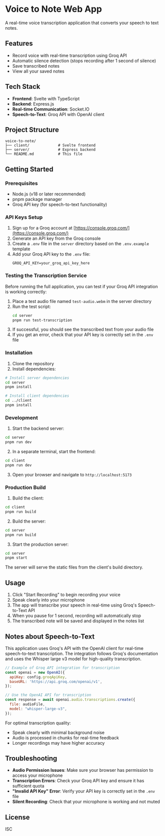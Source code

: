 # Voice to Note Web App

A real-time voice transcription application that converts your speech to text notes.

## Features

- Record voice with real-time transcription using Groq API
- Automatic silence detection (stops recording after 1 second of silence)
- Save transcribed notes
- View all your saved notes

## Tech Stack

- **Frontend**: Svelte with TypeScript
- **Backend**: Express.js
- **Real-time Communication**: Socket.IO
- **Speech-to-Text**: Groq API with OpenAI client

## Project Structure

```
voice-to-note/
├── client/             # Svelte frontend
├── server/             # Express backend
└── README.md           # This file
```

## Getting Started

### Prerequisites

- Node.js (v18 or later recommended)
- pnpm package manager
- Groq API key (for speech-to-text functionality)

### API Keys Setup

1. Sign up for a Groq account at [https://console.groq.com/](https://console.groq.com/)
2. Generate an API key from the Groq console
3. Create a `.env` file in the `server` directory based on the `.env.example` template
4. Add your Groq API key to the `.env` file:
   ```
   GROQ_API_KEY=your_groq_api_key_here
   ```

### Testing the Transcription Service

Before running the full application, you can test if your Groq API integration is working correctly:

1. Place a test audio file named `test-audio.webm` in the server directory
2. Run the test script:
   ```bash
   cd server
   pnpm run test-transcription
   ```
3. If successful, you should see the transcribed text from your audio file
4. If you get an error, check that your API key is correctly set in the `.env` file

### Installation

1. Clone the repository
2. Install dependencies:

```bash
# Install server dependencies
cd server
pnpm install

# Install client dependencies
cd ../client
pnpm install
```

### Development

1. Start the backend server:

```bash
cd server
pnpm run dev
```

2. In a separate terminal, start the frontend:

```bash
cd client
pnpm run dev
```

3. Open your browser and navigate to `http://localhost:5173`

### Production Build

1. Build the client:

```bash
cd client
pnpm run build
```

2. Build the server:

```bash
cd server
pnpm run build
```

3. Start the production server:

```bash
cd server
pnpm start
```

The server will serve the static files from the client's build directory.

## Usage

1. Click "Start Recording" to begin recording your voice
2. Speak clearly into your microphone
3. The app will transcribe your speech in real-time using Groq's Speech-to-Text API
4. When you pause for 1 second, recording will automatically stop
5. The transcribed note will be saved and displayed in the notes list

## Notes about Speech-to-Text

This application uses Groq's API with the OpenAI client for real-time speech-to-text transcription. The integration follows Groq's documentation and uses the Whisper large v3 model for high-quality transcription.

```javascript
// Example of Groq API integration for transcription
const openai = new OpenAI({
  apiKey: config.groqApiKey,
  baseURL: 'https://api.groq.com/openai/v1',
});

// Use the OpenAI API for transcription
const response = await openai.audio.transcriptions.create({
  file: audioFile,
  model: "whisper-large-v3",
});
```

For optimal transcription quality:
- Speak clearly with minimal background noise
- Audio is processed in chunks for real-time feedback
- Longer recordings may have higher accuracy

## Troubleshooting

- **Audio Permission Issues**: Make sure your browser has permission to access your microphone
- **Transcription Errors**: Check your Groq API key and ensure it has sufficient quota
- **"Invalid API Key" Error**: Verify your API key is correctly set in the `.env` file
- **Silent Recording**: Check that your microphone is working and not muted

## License

ISC 